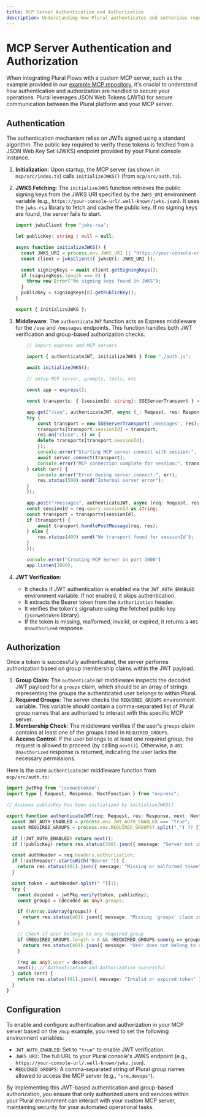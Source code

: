 ```yaml
---
title: MCP Server Authentication and Authorization
description: Understanding how Plural authenticates and authorizes requests to custom MCP servers.
---
```


# MCP Server Authentication and Authorization

When integrating Plural Flows with a custom MCP server, such as the example provided in our [example MCP repository](https://github.com/pluralsh/mcp), it's crucial to understand how authentication and authorization are handled to secure your operations. Plural leverages JSON Web Tokens (JWTs) for secure communication between the Plural platform and your MCP server.

## Authentication

The authentication mechanism relies on JWTs signed using a standard algorithm. The public key required to verify these tokens is fetched from a JSON Web Key Set (JWKS) endpoint provided by your Plural console instance.

1.  **Initialization**: Upon startup, the MCP server (as shown in `mcp/src/index.ts`) calls `initializeJWKS()` (from `mcp/src/auth.ts`).
2.  **JWKS Fetching**: The `initializeJWKS` function retrieves the public signing keys from the JWKS URI specified by the `JWKS_URI` environment variable (e.g., `https://your-console-url/.well-known/jwks.json`). It uses the `jwks-rsa` library to fetch and cache the public key. If no signing keys are found, the server fails to start.

    ```typescript
    import jwksClient from "jwks-rsa";

    let publicKey: string | null = null;

    async function initializeJWKS() {
      const JWKS_URI = process.env.JWKS_URI || "https://your-console-url/.well-known/jwks.json";
      const client = jwksClient({ jwksUri: JWKS_URI });

      const signingKeys = await client.getSigningKeys();
      if (signingKeys.length === 0) {
        throw new Error("No signing keys found in JWKS");
      }
      publicKey = signingKeys[0].getPublicKey();
    }

    export { initializeJWKS };
    ```

3.  **Middleware**: The `authenticateJWT` function acts as Express middleware for the `/sse` and `/messages` endpoints. This function handles both JWT verification and group-based authorization checks.

    ```typescript
        // import express and MCP servers

        import { authenticateJWT, initializeJWKS } from "./auth.js";
        
        await initializeJWKS();

        // setup MCP server, prompts, tools, etc

        const app = express();

        const transports: { [sessionId: string]: SSEServerTransport } = {};

        app.get("/sse", authenticateJWT, async (_: Request, res: Response) => {
        try {
            const transport = new SSEServerTransport('/messages', res);
            transports[transport.sessionId] = transport;
            res.on("close", () => {
            delete transports[transport.sessionId];
            });
            console.error("Starting MCP server.connect with session:", transport.sessionId);
            await server.connect(transport);
            console.error("MCP connection complete for session:", transport.sessionId);
        } catch (err) {
            console.error("Error during server.connect:", err);
            res.status(500).send("Internal server error");
        }
        });

        app.post("/messages", authenticateJWT, async (req: Request, res: Response) => {
        const sessionId = req.query.sessionId as string;
        const transport = transports[sessionId];
        if (transport) {
            await transport.handlePostMessage(req, res);
        } else {
            res.status(400).send('No transport found for sessionId');
        }
        });

        console.error("Creating MCP Server on port 3000")
        app.listen(3000);
    ```
4.  **JWT Verification**:
    *   It checks if JWT authentication is enabled via the `JWT_AUTH_ENABLED` environment variable. If not enabled, it skips authentication.
    *   It extracts the Bearer token from the `Authorization` header.
    *   It verifies the token's signature using the fetched public key (`jsonwebtoken` library).
    *   If the token is missing, malformed, invalid, or expired, it returns a `401 Unauthorized` response.

## Authorization

Once a token is successfully authenticated, the server performs authorization based on group membership claims within the JWT payload.

1.  **Group Claim**: The `authenticateJWT` middleware inspects the decoded JWT payload for a `groups` claim, which should be an array of strings representing the groups the authenticated user belongs to within Plural.
2.  **Required Groups**: The server checks the `REQUIRED_GROUPS` environment variable. This variable should contain a comma-separated list of Plural group names that are authorized to interact with this specific MCP server.
3.  **Membership Check**: The middleware verifies if the user's `groups` claim contains at least one of the groups listed in `REQUIRED_GROUPS`.
4.  **Access Control**: If the user belongs to at least one required group, the request is allowed to proceed (by calling `next()`). Otherwise, a `401 Unauthorized` response is returned, indicating the user lacks the necessary permissions.

Here is the core `authenticateJWT` middleware function from `mcp/src/auth.ts`:

```typescript
import jwtPkg from "jsonwebtoken";
import type { Request, Response, NextFunction } from "express";

// Assumes publicKey has been initialized by initializeJWKS()

export function authenticateJWT(req: Request, res: Response, next: NextFunction) {
  const JWT_AUTH_ENABLED = process.env.JWT_AUTH_ENABLED === "true";
  const REQUIRED_GROUPS = process.env.REQUIRED_GROUPS?.split(",") ?? [];

  if (!JWT_AUTH_ENABLED) return next();
  if (!publicKey) return res.status(500).json({ message: "Server not initialized (JWKS public key missing)" });

  const authHeader = req.headers.authorization;
  if (!authHeader?.startsWith("Bearer ")) {
    return res.status(401).json({ message: "Missing or malformed token" });
  }

  const token = authHeader.split(" ")[1];
  try {
    const decoded = jwtPkg.verify(token, publicKey);
    const groups = (decoded as any).groups;

    if (!Array.isArray(groups)) {
      return res.status(401).json({ message: "Missing 'groups' claim in token" });
    }

    // Check if user belongs to any required group
    if (REQUIRED_GROUPS.length > 0 && !REQUIRED_GROUPS.some(g => groups.includes(g))) {
      return res.status(401).json({ message: "User does not belong to any required group" });
    }

    (req as any).user = decoded;
    next(); // Authentication and Authorization successful
  } catch (err) {
    return res.status(401).json({ message: "Invalid or expired token" });
  }
}
```

## Configuration

To enable and configure authentication and authorization in your MCP server based on the `/mcp` example, you need to set the following environment variables:

*   `JWT_AUTH_ENABLED`: Set to `"true"` to enable JWT verification.
*   `JWKS_URI`: The full URL to your Plural console's JWKS endpoint (e.g., `https://your-console-url/.well-known/jwks.json`).
*   `REQUIRED_GROUPS`: A comma-separated string of Plural group names allowed to access the MCP server (e.g., `"sre,devops"`).

By implementing this JWT-based authentication and group-based authorization, you ensure that only authorized users and services within your Plural environment can interact with your custom MCP server, maintaining security for your automated operational tasks. 